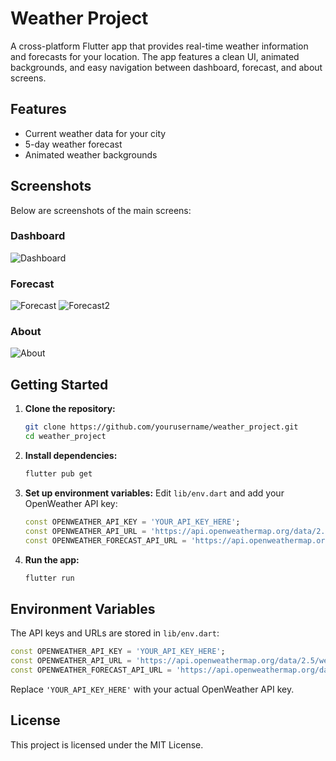 
# Weather Project

A cross-platform Flutter app that provides real-time weather information and forecasts for your location. The app features a clean UI, animated backgrounds, and easy navigation between dashboard, forecast, and about screens.

## Features

- Current weather data for your city
- 5-day weather forecast
- Animated weather backgrounds

## Screenshots

Below are screenshots of the main screens:

### Dashboard
![Dashboard](screenshots/Dashboard.png)

### Forecast
![Forecast](screenshots/Forecast.png)
![Forecast2](screenshots/Forecast2.png)

### About
![About](screenshots/About.png)

## Getting Started

1. **Clone the repository:**
	```sh
	git clone https://github.com/yourusername/weather_project.git
	cd weather_project
	```

2. **Install dependencies:**
	```sh
	flutter pub get
	```

3. **Set up environment variables:**
	Edit `lib/env.dart` and add your OpenWeather API key:
	```dart
	const OPENWEATHER_API_KEY = 'YOUR_API_KEY_HERE';
	const OPENWEATHER_API_URL = 'https://api.openweathermap.org/data/2.5/weather?';
	const OPENWEATHER_FORECAST_API_URL = 'https://api.openweathermap.org/data/2.5/forecast?';
	```

4. **Run the app:**
	```sh
	flutter run
	```

## Environment Variables

The API keys and URLs are stored in `lib/env.dart`:

```dart
const OPENWEATHER_API_KEY = 'YOUR_API_KEY_HERE';
const OPENWEATHER_API_URL = 'https://api.openweathermap.org/data/2.5/weather?';
const OPENWEATHER_FORECAST_API_URL = 'https://api.openweathermap.org/data/2.5/forecast?';
```

Replace `'YOUR_API_KEY_HERE'` with your actual OpenWeather API key.

## License

This project is licensed under the MIT License.
